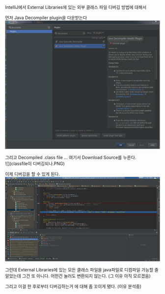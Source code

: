 IntelliJ에서 External Libraries에 있는 외부 클래스 파일 디버깅 방법에 대해서 

먼저 Java Decompiler plugin을 다운받는다</br>
![](decompiledplugin.PNG)

그리고  Decompiled .class file ... 여기서 Download Source를 누른다. </br>
![](classfile이 디버깅되나.PNG)


이제 디버깅을 할 수 있게 된다. </br>
![](okok.PNG)

그런데 External Libraries에 있는 모든 클래스 파일을 java파일로 디컴파일 가능할 줄 알았는데 그건 또 아니다. 어떤건 눌러도 변환되지 않는다. (그 이유 아직 모르겠음) </br>

그리고 이걸 한 후로부터 디버깅하는거 에 대해 좀 꼬이게 됐다. (이유 분석중)</br>





